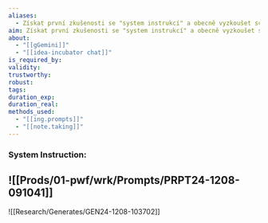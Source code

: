 ```yaml
---
aliases:
  - Získat první zkušenosti se "system instrukcí" a obecně vyzkoušet schopnosti Gemini
aim: Získat první zkušenosti se "system instrukcí" a obecně vyzkoušet schopnosti Gemini
about:
  - "[[gGemini]]"
  - "[[idea-incubator chat]]"
is_required_by: 
validity: 
trustworthy: 
robust: 
tags: 
duration_exp: 
duration_real: 
methods_used:
  - "[[ing.prompts]]"
  - "[[note.taking]]"
---
```

### System Instruction:

![[Prods/01-pwf/wrk/Prompts/PRPT24-1208-091041]]
---
![[Research/Generates/GEN24-1208-103702]]